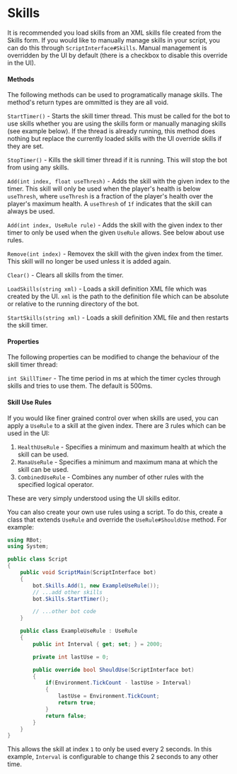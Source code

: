 Skills
======
It is recommended you load skills from an XML skills file created from the Skills form. If you would like to manually manage skills in your script, you can do this through `ScriptInterface#Skills`. Manual management is overridden by the UI by default (there is a checkbox to disable this override in the UI).

#### Methods
The following methods can be used to programatically manage skills. The method's return types are ommitted is they are all void.

`StartTimer()` - Starts the skill timer thread. This must be called for the bot to use skills whether you are using the skills form or manually managing skills (see example below). If the thread is already running, this method does nothing but replace the currently loaded skills with the UI override skills if they are set.

`StopTimer()` - Kills the skill timer thread if it is running. This will stop the bot from using any skills.

`Add(int index, float useThresh)` - Adds the skill with the given index to the timer. This skill will only be used when the player's health is below `useThresh`, where `useThresh` is a fraction of the player's health over the player's maximum health. A `useThresh` of `1f` indicates that the skill can always be used.

`Add(int index, UseRule rule)` - Adds the skill with the given index to ther timer to only be used when the given `UseRule` allows. See below about use rules.

`Remove(int index)` - Removex the skill with the given index from the timer. This skill will no longer be used unless it is added again.

`Clear()` - Clears all skills from the timer.

`LoadSkills(string xml)` - Loads a skill definition XML file which was created by the UI. `xml` is the path to the definition file which can be absolute or relative to the running directory of the bot.

`StartSkills(string xml)` - Loads a skill definition XML file and then restarts the skill timer.

#### Properties
The following properties can be modified to change the behaviour of the skill timer thread:

`int SkillTimer` - The time period in ms at which the timer cycles through skills and tries to use them. The default is 500ms.

#### Skill Use Rules
If you would like finer grained control over when skills are used, you can apply a `UseRule` to a skill at the given index. There are 3 rules which can be used in the UI:

1. `HealthUseRule` - Specifies a minimum and maximum health at which the skill can be used.
2. `ManaUseRule` - Specifies a minimum and maximum mana at which the skill can be used.
3. `CombinedUseRule` - Combines any number of other rules with the specified logical operator.

These are very simply understood using the UI skills editor.

You can also create your own use rules using a script. To do this, create a class that extends `UseRule` and override the `UseRule#ShouldUse` method. For example:

```csharp
using RBot;
using System;

public class Script
{
	public void ScriptMain(ScriptInterface bot)
	{
        bot.Skills.Add(1, new ExampleUseRule());
        // ...add other skills
        bot.Skills.StartTimer();

        // ...other bot code
	}

    public class ExampleUseRule : UseRule
    {
        public int Interval { get; set; } = 2000;

        private int lastUse = 0;

        public override bool ShouldUse(ScriptInterface bot)
        {
            if(Environment.TickCount - lastUse > Interval)
            {
                lastUse = Environment.TickCount;
                return true;
            }
            return false;
        }
    }
}
```

This allows the skill at index `1` to only be used every 2 seconds. In this example, `Interval` is configurable to change this 2 seconds to any other time.